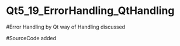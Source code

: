 # Qt5_19_ErrorHandling_QtHandling

#Error Handling by Qt way of Handling discussed

#SourceCode added

